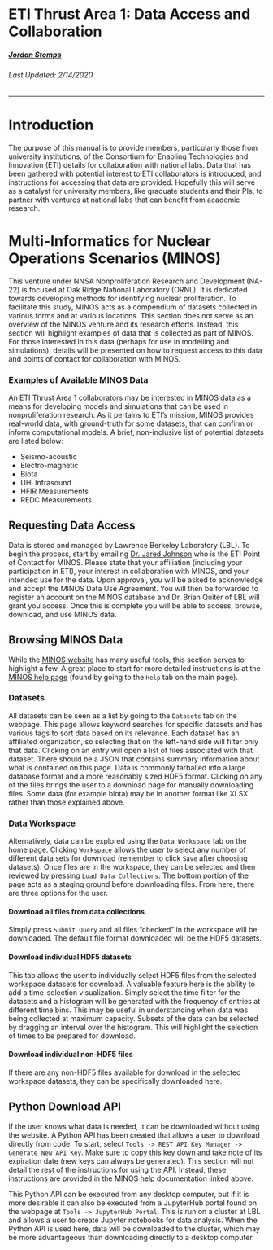 # ETI Thrust Area 1: Data Access and Collaboration
##### [Jordan Stomps](mailto:stomps@wisc.edu)
###### Last Updated: 2/14/2020

***

# Introduction

The purpose of this manual is to provide members, particularly those from
university institutions, of the Consortium for Enabling Technologies and
Innovation (ETI) details for collaboration with national labs.
Data that has been gathered with potential interest to ETI collaborators is
introduced, and instructions for accessing that data are provided.
Hopefully this will serve as a catalyst for university members, like graduate
students and their PIs, to partner with ventures at national labs that can
benefit from academic research.

# Multi-Informatics for Nuclear Operations Scenarios (MINOS)

This venture under NNSA Nonproliferation Research and Development (NA-22) is
focused at Oak Ridge National Laboratory (ORNL). It is dedicated towards
developing methods for identifying nuclear proliferation. To facilitate this
study, MINOS acts as a compendium of datasets collected in various forms and
at various locations. This section does not serve as an overview of the MINOS
venture and its research efforts. Instead, this section will highlight examples
of data that is collected as part of MINOS. For those interested in this data
(perhaps for use in modelling and simulations), details will be presented on
how to request access to this data and points of contact for collaboration with
MINOS.

### Examples of Available MINOS Data

An ETI Thrust Area 1 collaborators may be interested in MINOS data as a means
for developing models and simulations that can be used in nonproliferation
research. As it pertains to ETI’s mission, MINOS provides real-world data, with
ground-truth for some datasets, that can confirm or inform computational models.
A brief, non-inclusive list of potential datasets are listed below:

* Seismo-acoustic
* Electro-magnetic
* Biota
* UHI Infrasound
* HFIR Measurements
* REDC Measurements

## Requesting Data Access

Data is stored and managed by Lawrence Berkeley Laboratory (LBL). To begin the
process, start by emailing [Dr. Jared Johnson](johnsonja@ornl.gov) who is
the ETI Point of Contact for MINOS. Please state that your affiliation
(including your participation in ETI), your interest in collaboration with
MINOS, and your intended use for the data. Upon approval, you will be asked to
acknowledge and accept the MINOS Data Use Agreement. You will then be forwarded
to register an account on the MINOS database and Dr. Brian Quiter of LBL will
grant you access. Once this is complete you will be able to access, browse,
download, and use MINOS data.

## Browsing MINOS Data

While the [MINOS website](https://minos.lbl.gov/) has many useful tools,
this section serves to highlight a few. A great place to start for more
detailed instructions is at the
[MINOS help page](https://minos.lbl.gov/docs/index.html) (found by going
to the ```Help``` tab on the main page).

### Datasets

All datasets can be seen as a list by going to the ```Datasets``` tab on the
webpage. This page allows keyword searches for specific datasets and has
various tags to sort data based on its relevance. Each dataset has an
affiliated organization, so selecting that on the left-hand side will filter
only that data. Clicking on an entry will open a list of files associated with
that dataset. There should be a JSON that contains summary information
about what is contained on this page. Data is commonly tarballed into a large
database format and a more reasonably sized HDF5 format. Clicking on any
of the files brings the user to a download page for manually downloading files.
Some data (for example biota) may be in another format like XLSX rather
than those explained above.

### Data Workspace

Alternatively, data can be explored using the ```Data Workspace``` tab on the
home page. Clicking ```Workspace``` allows the user to select any number of
different data sets for download (remember to click ```Save``` after choosing
datasets). Once files are in the workspace, they can be selected and then
reviewed by pressing ```Load Data Collections```. The bottom portion of the
page acts as a staging ground before downloading files. From here, there are
three options for the user.

#### Download all files from data collections

Simply press ```Submit Query``` and all files “checked” in the workspace will
be downloaded. The default file format downloaded will be the HDF5 datasets.

#### Download individual HDF5 datasets

This tab allows the user to individually select HDF5 files from the selected
workspace datasets for download. A valuable feature here is the ability to add
a time-selection visualization. Simply select the time filter for the datasets
and a histogram will be generated with the frequency of entries at different
time bins. This may be useful in understanding when data was being collected at
maximum capacity. Subsets of the data can be selected by dragging an interval
over the histogram. This will highlight the selection of times to be prepared
for download.

#### Download individual non-HDF5 files

If there are any non-HDF5 files available for download in the selected
workspace datasets, they can be specifically downloaded here.

## Python Download API

If the user knows what data is needed, it can be downloaded without using the
website. A Python API has been created that allows a user to download directly
from code. To start, select ```Tools -> REST API Key Manager -> Generate New API Key```.
Make sure to copy this key down and take note of its expiration date
(new keys can always be generated). This section will not detail the rest of
the instructions for using the API. Instead, these instructions are provided in
the MINOS help documentation linked above.

This Python API can be executed from any desktop computer, but if it is more
desirable it can also be executed from a JupyterHub portal found on the webpage
at ```Tools -> JupyterHub Portal```. This is run on a cluster at LBL and allows
a user to create Jupyter notebooks for data analysis. When the Python API is
used here, data will be downloaded to the cluster, which may be more
advantageous than downloading directly to a desktop computer.
